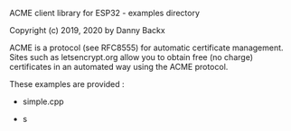 ACME client library for ESP32 - examples directory

Copyright (c) 2019, 2020 by Danny Backx

ACME is a protocol (see RFC8555) for automatic certificate management.
Sites such as letsencrypt.org allow you to obtain free (no charge) certificates in an automated way
using the ACME protocol.

These examples are provided :
- simple.cpp

- s
